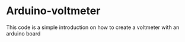 # Arduino-voltmeter
This code is a simple introduction on how to create a voltmeter with an arduino board
